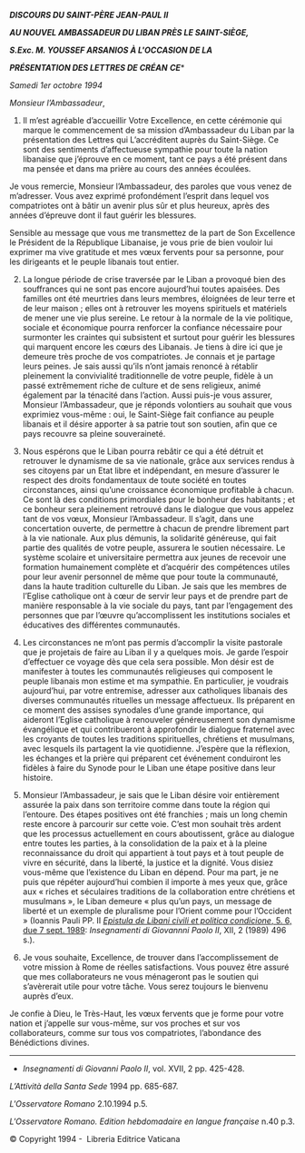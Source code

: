 ***DISCOURS DU SAINT-PÈRE JEAN-PAUL II***

***AU NOUVEL AMBASSADEUR DU LIBAN PRÈS LE SAINT-SIÈGE,***

***S.Exc. M. YOUSSEF ARSANIOS À L'OCCASION DE LA***

***PRÉSENTATION DES LETTRES DE CRÉAN*** ***CE****

*Samedi 1er octobre 1994*

*Monsieur l’Ambassadeur*,

1. Il m’est agréable d’accueillir Votre Excellence, en cette cérémonie qui marque le commencement de sa mission d’Ambassadeur du Liban par la présentation des Lettres qui L’accréditent auprès du Saint-Siège. Ce sont des sentiments d’affectueuse sympathie pour toute la nation libanaise que j’éprouve en ce moment, tant ce pays a été présent dans ma pensée et dans ma prière au cours des années écoulées.

Je vous remercie, Monsieur l’Ambassadeur, des paroles que vous venez de m’adresser. Vous avez exprimé profondément l’esprit dans lequel vos compatriotes ont à bâtir un avenir plus sûr et plus heureux, après des années d’épreuve dont il faut guérir les blessures.

Sensible au message que vous me transmettez de la part de Son Excellence le Président de la République Libanaise, je vous prie de bien vouloir lui exprimer ma vive gratitude et mes vœux fervents pour sa personne, pour les dirigeants et le peuple libanais tout entier.

2. La longue période de crise traversée par le Liban a provoqué bien des souffrances qui ne sont pas encore aujourd’hui toutes apaisées. Des familles ont été meurtries dans leurs membres, éloignées de leur terre et de leur maison ; elles ont à retrouver les moyens spirituels et matériels de mener une vie plus sereine. Le retour à la normale de la vie politique, sociale et économique pourra renforcer la confiance nécessaire pour surmonter les craintes qui subsistent et surtout pour guérir les blessures qui marquent encore les cœurs des Libanais. Je tiens à dire ici que je demeure très proche de vos compatriotes. Je connais et je partage leurs peines. Je sais aussi qu’ils n’ont jamais renoncé à rétablir pleinement la convivialité traditionnelle de votre peuple, fidèle à un passé extrêmement riche de culture et de sens religieux, animé également par la ténacité dans l’action. Aussi puis-je vous assurer, Monsieur l’Ambassadeur, que je réponds volontiers au souhait que vous exprimiez vous-même : oui, le Saint-Siège fait confiance au peuple libanais et il désire apporter à sa patrie tout son soutien, afin que ce pays recouvre sa pleine souveraineté.

3. Nous espérons que le Liban pourra rebâtir ce qui a été détruit et retrouver le dynamisme de sa vie nationale, grâce aux services rendus à ses citoyens par un Etat libre et indépendant, en mesure d’assurer le respect des droits fondamentaux de toute société en toutes circonstances, ainsi qu’une croissance économique profitable à chacun. Ce sont là des conditions primordiales pour le bonheur des habitants ; et ce bonheur sera pleinement retrouvé dans le dialogue que vous appelez tant de vos vœux, Monsieur l’Ambassadeur. Il s’agit, dans une concertation ouverte, de permettre à chacun de prendre librement part à la vie nationale. Aux plus démunis, la solidarité généreuse, qui fait partie des qualités de votre peuple, assurera le soutien nécessaire. Le système scolaire et universitaire permettra aux jeunes de recevoir une formation humainement complète et d’acquérir des compétences utiles pour leur avenir personnel de même que pour toute la communauté, dans la haute tradition culturelle du Liban. Je sais que les membres de l’Eglise catholique ont à cœur de servir leur pays et de prendre part de manière responsable à la vie sociale du pays, tant par l’engagement des personnes que par l’œuvre qu’accomplissent les institutions sociales et éducatives des différentes communautés.

4. Les circonstances ne m’ont pas permis d’accomplir la visite pastorale que je projetais de faire au Liban il y a quelques mois. Je garde l’espoir d’effectuer ce voyage dès que cela sera possible. Mon désir est de manifester à toutes les communautés religieuses qui composent le peuple libanais mon estime et ma sympathie. En particulier, je voudrais aujourd’hui, par votre entremise, adresser aux catholiques libanais des diverses communautés rituelles un message affectueux. Ils préparent en ce moment des assises synodales d’une grande importance, qui aideront l’Eglise catholique à renouveler généreusement son dynamisme évangélique et qui contribueront à approfondir le dialogue fraternel avec les croyants de toutes les traditions spirituelles, chrétiens et musulmans, avec lesquels ils partagent la vie quotidienne. J’espère que la réflexion, les échanges et la prière qui préparent cet événement conduiront les fidèles à faire du Synode pour le Liban une étape positive dans leur histoire.

5. Monsieur l’Ambassadeur, je sais que le Liban désire voir entièrement assurée la paix dans son territoire comme dans toute la région qui l’entoure. Des étapes positives ont été franchies ; mais un long chemin reste encore à parcourir sur cette voie. C’est mon souhait très ardent que les processus actuellement en cours aboutissent, grâce au dialogue entre toutes les parties, à la consolidation de la paix et à la pleine reconnaissance du droit qui appartient à tout pays et à tout peuple de vivre en sécurité, dans la liberté, la justice et la dignité. Vous disiez vous-même que l’existence du Liban en dépend. Pour ma part, je ne puis que répéter aujourd’hui combien il importe à mes yeux que, grâce aux « riches et séculaires traditions de la collaboration entre chrétiens et musulmans », le Liban demeure « plus qu’un pays, un message de liberté et un exemple de pluralisme pour l’Orient comme pour l’Occident » (Ioannis Pauli PP. II [*Epistula de Libani civili et politica condicione*, 5. 6, due 7 sept. 1989](http://www.vatican.va/holy_father/john_paul_ii/apost_letters/documents/hf_jp-ii_apl_07091989_situation-lebanon_fr.html): *Insegnamenti di Giovannni Paolo II*, XII, 2 (1989) 496 s.).

6. Je vous souhaite, Excellence, de trouver dans l’accomplissement de votre mission à Rome de réelles satisfactions. Vous pouvez être assuré que mes collaborateurs ne vous ménageront pas le soutien qui s’avèrerait utile pour votre tâche. Vous serez toujours le bienvenu auprès d’eux.

Je confie à Dieu, le Très-Haut, les vœux fervents que je forme pour votre nation et j’appelle sur vous-même, sur vos proches et sur vos collaborateurs, comme sur tous vos compatriotes, l’abondance des Bénédictions divines.

* * *

* *Insegnamenti di Giovanni Paolo II*, vol. XVII, 2 pp. 425-428.

*L’Attività della Santa Sede* 1994 pp. 685-687.

*L'Osservatore Romano* 2.10.1994 p.5.

*L'Osservatore Romano. Edition hebdomadaire en langue française* n.40 p.3.

© Copyright 1994 -  Libreria Editrice Vaticana